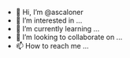 - 👋 Hi, I’m @ascaloner
- 👀 I’m interested in ...
- 🌱 I’m currently learning ...
- 💞️ I’m looking to collaborate on ...
- 📫 How to reach me ...

<!---
ascaloner/ascaloner is a ✨ special ✨ repository because its `README.md` (this file) appears on your GitHub profile.
You can click the Preview link to take a look at your changes.
--->
